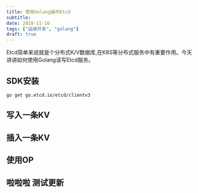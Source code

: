 ```yaml
---
title: 使用Golang操作Etcd
subtitle: 
date: 2018-11-16
tags: ["运维开发", "golang"]
draft: true
---
```


Etcd简单来说就是个分布式K/V数据库,在K8S等分布式服务中有重要作用。今天讲讲如何使用Golang读写Etcd服务。

<!--more-->

## SDK安装
```shell
go get go.etcd.io/etcd/clientv3
```


## 写入一条KV

## 插入一条KV

## 使用OP

## 啦啦啦 测试更新